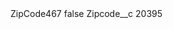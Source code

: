 <?xml version="1.0" encoding="UTF-8"?>
<CustomMetadata xmlns="http://soap.sforce.com/2006/04/metadata" xmlns:xsi="http://www.w3.org/2001/XMLSchema-instance" xmlns:xsd="http://www.w3.org/2001/XMLSchema">
    <label>ZipCode467</label>
    <protected>false</protected>
    <values>
        <field>Zipcode__c</field>
        <value xsi:type="xsd:string">20395</value>
    </values>
</CustomMetadata>
